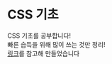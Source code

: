 # CSS 기초
CSS 기초를 공부합니다!<br>
빠른 습득을 위해 많이 쓰는 것만 정리!<br>
[링크](https://velog.io/@oka1313/HTMLCSS-CSS-%EA%B8%B0%EC%B4%88)를 참고해 만들었습니다